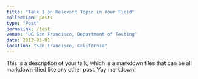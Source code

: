 ```yaml
---
title: "Talk 1 on Relevant Topic in Your Field"
collection: posts
type: "Post"
permalink: /test
venue: "UC San Francisco, Department of Testing"
date: 2012-03-01
location: "San Francisco, California"
---
```


This is a description of your talk, which is a markdown files that can be all markdown-ified like any other post. Yay markdown!